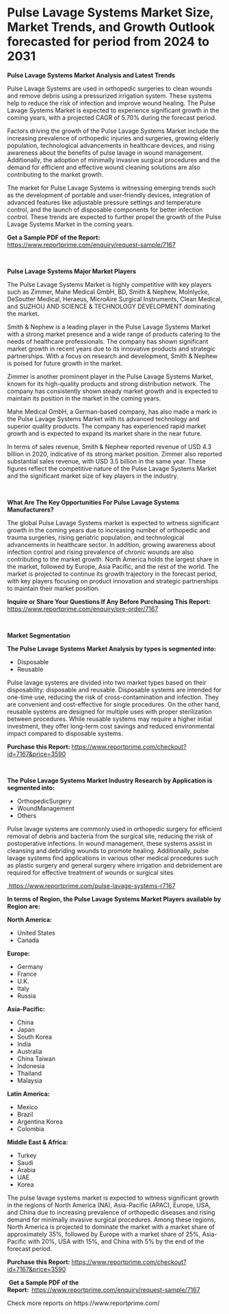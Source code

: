 <p><h1>Pulse Lavage Systems Market Size, Market Trends, and Growth Outlook forecasted for period from 2024 to 2031</h1></p><p><strong>Pulse Lavage Systems Market Analysis and Latest Trends</strong></p>
<p><p>Pulse Lavage Systems are used in orthopedic surgeries to clean wounds and remove debris using a pressurized irrigation system. These systems help to reduce the risk of infection and improve wound healing. The Pulse Lavage Systems Market is expected to experience significant growth in the coming years, with a projected CAGR of 5.70% during the forecast period.</p><p>Factors driving the growth of the Pulse Lavage Systems Market include the increasing prevalence of orthopedic injuries and surgeries, growing elderly population, technological advancements in healthcare devices, and rising awareness about the benefits of pulse lavage in wound management. Additionally, the adoption of minimally invasive surgical procedures and the demand for efficient and effective wound cleaning solutions are also contributing to the market growth.</p><p>The market for Pulse Lavage Systems is witnessing emerging trends such as the development of portable and user-friendly devices, integration of advanced features like adjustable pressure settings and temperature control, and the launch of disposable components for better infection control. These trends are expected to further propel the growth of the Pulse Lavage Systems Market in the coming years.</p></p>
<p><strong>Get a Sample PDF of the Report:&nbsp;</strong> <a href="https://www.reportprime.com/enquiry/request-sample/7167">https://www.reportprime.com/enquiry/request-sample/7167</a></p>
<p>&nbsp;</p>
<p><strong>Pulse Lavage Systems Major Market Players</strong></p>
<p><p>The Pulse Lavage Systems Market is highly competitive with key players such as Zimmer, Mahe Medical GmbH, BD, Smith & Nephew, Molnlycke, DeSoutter Medical, Heraeus, MicroAire Surgical Instruments, Clean Medical, and SUZHOU AND SCIENCE & TECHNOLOGY DEVELOPMENT dominating the market.</p><p>Smith & Nephew is a leading player in the Pulse Lavage Systems Market with a strong market presence and a wide range of products catering to the needs of healthcare professionals. The company has shown significant market growth in recent years due to its innovative products and strategic partnerships. With a focus on research and development, Smith & Nephew is poised for future growth in the market.</p><p>Zimmer is another prominent player in the Pulse Lavage Systems Market, known for its high-quality products and strong distribution network. The company has consistently shown steady market growth and is expected to maintain its position in the market in the coming years.</p><p>Mahe Medical GmbH, a German-based company, has also made a mark in the Pulse Lavage Systems Market with its advanced technology and superior quality products. The company has experienced rapid market growth and is expected to expand its market share in the near future.</p><p>In terms of sales revenue, Smith & Nephew reported revenue of USD 4.3 billion in 2020, indicative of its strong market position. Zimmer also reported substantial sales revenue, with USD 3.5 billion in the same year. These figures reflect the competitive nature of the Pulse Lavage Systems Market and the significant market size of key players in the industry.</p></p>
<p>&nbsp;</p>
<p><strong>What Are The Key Opportunities For Pulse Lavage Systems Manufacturers?</strong></p>
<p><p>The global Pulse Lavage Systems market is expected to witness significant growth in the coming years due to increasing number of orthopedic and trauma surgeries, rising geriatric population, and technological advancements in healthcare sector. In addition, growing awareness about infection control and rising prevalence of chronic wounds are also contributing to the market growth. North America holds the largest share in the market, followed by Europe, Asia Pacific, and the rest of the world. The market is projected to continue its growth trajectory in the forecast period, with key players focusing on product innovation and strategic partnerships to maintain their market position.</p></p>
<p><strong>Inquire or Share Your Questions If Any Before Purchasing This Report:</strong> <a href="https://www.reportprime.com/enquiry/pre-order/7167">https://www.reportprime.com/enquiry/pre-order/7167</a></p>
<p>&nbsp;</p>
<p><strong>Market Segmentation</strong></p>
<p><strong>The Pulse Lavage Systems Market Analysis by types is segmented into:</strong></p>
<p><ul><li>Disposable</li><li>Reusable</li></ul></p>
<p><p>Pulse lavage systems are divided into two market types based on their disposability: disposable and reusable. Disposable systems are intended for one-time use, reducing the risk of cross-contamination and infection. They are convenient and cost-effective for single procedures. On the other hand, reusable systems are designed for multiple uses with proper sterilization between procedures. While reusable systems may require a higher initial investment, they offer long-term cost savings and reduced environmental impact compared to disposable systems.</p></p>
<p><strong>Purchase this Report:&nbsp;</strong><a href="https://www.reportprime.com/checkout?id=7167&price=3590">https://www.reportprime.com/checkout?id=7167&price=3590</a></p>
<p>&nbsp;</p>
<p><strong>The Pulse Lavage Systems Market Industry Research by Application is segmented into:</strong></p>
<p><ul><li>OrthopedicSurgery</li><li>WoundManagement</li><li>Others</li></ul></p>
<p><p>Pulse lavage systems are commonly used in orthopedic surgery for efficient removal of debris and bacteria from the surgical site, reducing the risk of postoperative infections. In wound management, these systems assist in cleansing and debriding wounds to promote healing. Additionally, pulse lavage systems find applications in various other medical procedures such as plastic surgery and general surgery where irrigation and debridement are required for effective treatment of wounds or surgical sites.</p></p>
<p><a href="https://www.reportprime.com/pulse-lavage-systems-r7167">&nbsp;https://www.reportprime.com/pulse-lavage-systems-r7167</a></p>
<p><strong>In terms of Region, the Pulse Lavage Systems Market Players available by Region are:</strong></p>
<p>
    <p> <strong> North America: </strong>
        <ul>
            <li>United States</li>
            <li>Canada</li>
        </ul>
        </p> 
    <p> <strong> Europe: </strong>
        <ul>
            <li>Germany</li>
            <li>France</li>
            <li>U.K.</li>
            <li>Italy</li>
            <li>Russia</li>
        </ul>
        </p> 
    <p> <strong> Asia-Pacific: </strong>
        <ul>
            <li>China</li>
            <li>Japan</li>
            <li>South Korea</li>
            <li>India</li>
            <li>Australia</li>
            <li>China Taiwan</li>
            <li>Indonesia</li>
            <li>Thailand</li>
            <li>Malaysia</li>
        </ul>
        </p> 
    <p> <strong> Latin America: </strong>
        <ul>
            <li>Mexico</li>
            <li>Brazil</li>
            <li>Argentina Korea</li>
            <li>Colombia</li>
        </ul>
        </p> 
    <p> <strong> Middle East & Africa: </strong>
        <ul>
            <li>Turkey</li>
            <li>Saudi</li>
            <li>Arabia</li>
            <li>UAE</li>
            <li>Korea</li>
        </ul>
    </p>
    </p>
<p><p>The pulse lavage systems market is expected to witness significant growth in the regions of North America (NA), Asia-Pacific (APAC), Europe, USA, and China due to increasing prevalence of orthopedic diseases and rising demand for minimally invasive surgical procedures. Among these regions, North America is projected to dominate the market with a market share of approximately 35%, followed by Europe with a market share of 25%, Asia-Pacific with 20%, USA with 15%, and China with 5% by the end of the forecast period.</p></p>
<p><strong>Purchase this Report: </strong><a href="https://www.reportprime.com/checkout?id=7167&price=3590">https://www.reportprime.com/checkout?id=7167&price=3590</a></p>
<p>&nbsp;<strong>Get a Sample PDF of the Report:&nbsp;&nbsp;</strong><a href="https://www.reportprime.com/enquiry/request-sample/7167">https://www.reportprime.com/enquiry/request-sample/7167</a></p>
<p><strong></strong></p>
<p>Check more reports on https://www.reportprime.com/</p>